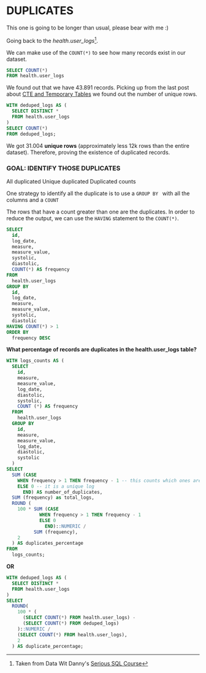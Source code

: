 # **DUPLICATES**

This one is going to be longer than usual, please bear with me :) 

Going back to the *health.user_logs*[^note]. 

We can make use of the `COUNT(*)` to see how many records exist in our dataset. 

```sql
SELECT COUNT(*)
FROM health.user_logs
```

We found out that we have 43.891 records. Picking up from the last post about [CTE and Temporary Tables](https://github.com/filipebodas/Data-Do/blob/main/SQL/CTE.md) we found out the number of unique rows.

```sql
WITH deduped_logs AS (
  SELECT DISTINCT *
  FROM health.user_logs
)
SELECT COUNT(*)
FROM deduped_logs;
```

We got 31.004 **unique rows** (approximately less 12k rows than the entire dataset). Therefore, proving the existence of duplicated records.


### **GOAL: IDENTIFY THOSE DUPLICATES**

All duplicated
Unique duplicated
Duplicated counts

One strategy to identify all the duplicate is to use a `GROUP BY ` with all the columns and a `COUNT`

The rows that have a count greater than one are the duplicates. In order to reduce the output, we can use the `HAVING` statement to the `COUNT(*)`.

```sql
SELECT
  id,
  log_date,
  measure,
  measure_value,
  systolic,
  diastolic,
  COUNT(*) AS frequency
FROM
  health.user_logs
GROUP BY
  id,
  log_date,
  measure,
  measure_value,
  systolic,
  diastolic
HAVING COUNT(*) > 1
ORDER BY
  frequency DESC
```

**What percentage of records are duplicates in the health.user_logs table?**

```sql
WITH logs_counts AS (
  SELECT
    id,
    measure,
    measure_value,
    log_date,
    diastolic,
    systolic,
    COUNT (*) AS frequency
  FROM
    health.user_logs
  GROUP BY
    id,
    measure,
    measure_value,
    log_date,
    diastolic,
    systolic
  )
SELECT 
  SUM (CASE
    WHEN frequency > 1 THEN frequency - 1 -- this counts which ones are in fact duplicates
    ELSE 0 -- it is a unique log
      END) AS number_of_duplicates,
  SUM (frequency) as total_logs,
  ROUND (
    100 * SUM (CASE
            WHEN frequency > 1 THEN frequency - 1 
            ELSE 0 
              END)::NUMERIC /
          SUM (frequency),
    2
  ) AS duplicates_percentage
FROM 
  logs_counts;
```

**OR**

```sql
WITH deduped_logs AS (
  SELECT DISTINCT *
  FROM health.user_logs
)
SELECT
  ROUND(
    100 * (
      (SELECT COUNT(*) FROM health.user_logs) -
      (SELECT COUNT(*) FROM deduped_logs)
    )::NUMERIC /
    (SELECT COUNT(*) FROM health.user_logs),
    2
  ) AS duplicate_percentage;
```


[^note]: Taken from Data Wit Danny's [Serious SQL Course](https://www.datawithdanny.com/)